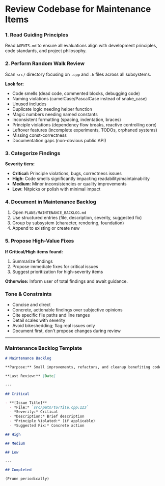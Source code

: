 # Review Codebase for Maintenance Items

### 1. Read Guiding Principles

Read `AGENTS.md` to ensure all evaluations align with development principles, code standards, and project philosophy.

### 2. Perform Random Walk Review

Scan `src/` directory focusing on `.cpp` and `.h` files across all subsystems.

**Look for:**
- Code smells (dead code, commented blocks, debugging code)
- Naming violations (camelCase/PascalCase instead of snake_case)
- Unused includes
- Duplicate logic needing helper function
- Magic numbers needing named constants
- Inconsistent formatting (spacing, indentation, braces)
- Principle violations (dependency flow breaks, reactive controlling core)
- Leftover features (incomplete experiments, TODOs, orphaned systems)
- Missing const-correctness
- Documentation gaps (non-obvious public API)

### 3. Categorize Findings

**Severity tiers:**
- **Critical:** Principle violations, bugs, correctness issues
- **High:** Code smells significantly impacting readability/maintainability
- **Medium:** Minor inconsistencies or quality improvements
- **Low:** Nitpicks or polish with minimal impact

### 4. Document in Maintenance Backlog

1. Open `PLANS/MAINTENANCE_BACKLOG.md`
2. Use structured entries (file, description, severity, suggested fix)
3. Group by subsystem (character, rendering, foundation)
4. Append to existing or create new

### 5. Propose High-Value Fixes

**If Critical/High items found:**
1. Summarize findings
2. Propose immediate fixes for critical issues
3. Suggest prioritization for high-severity items

**Otherwise:** Inform user of total findings and await guidance.

### Tone & Constraints

- Concise and direct
- Concrete, actionable findings over subjective opinions
- Cite specific file paths and line ranges
- Detail scales with severity
- Avoid bikeshedding; flag real issues only
- Document first, don't propose changes during review

---

### Maintenance Backlog Template

```markdown
# Maintenance Backlog

**Purpose:** Small improvements, refactors, and cleanup benefiting code quality.

**Last Review:** [Date]

---

## Critical

- **[Issue Title]**
  - *File:* `src/path/to/file.cpp:123`
  - *Severity:* Critical
  - *Description:* Brief description
  - *Principle Violated:* (if applicable)
  - *Suggested Fix:* Concrete action

## High

## Medium

## Low

---

## Completed

(Prune periodically)
```
